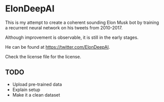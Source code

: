 # ElonDeepAI

This is my attempt to create a coherent sounding Elon Musk bot by training a recurrent neural network on his tweets from 2010-2017. 

Although improvement is observable, it is still in the early stages.

He can be found at https://twitter.com/ElonDeepAI.

Check the license file for the license.

## TODO
- Upload pre-trained data
- Explain setup
- Make it a clean dataset
